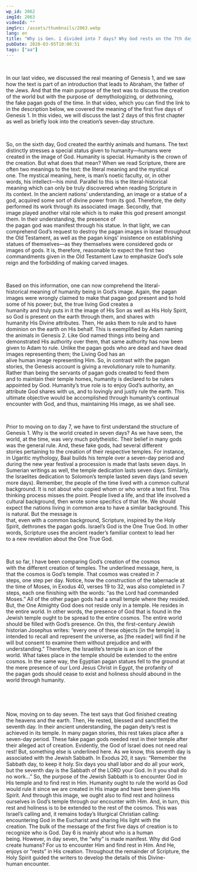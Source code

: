 ```yaml
---
wp_id: 2062
imgId: 2063
videoId: ""
imgSrc: /assets/thumbnails/2063.webp
lang: en
title: "Why is Gen. 1 divided into 7 days? Why God rests on the 7th day? by Fr. Gabriel Wissa"
pubDate: 2020-03-05T10:00:51
tags: ["aa"]
---
```


<!-- page: 6 -->

<p><span data-ccp-props="{&quot;201341983&quot;:0,&quot;335559739&quot;:0,&quot;335559740&quot;:240}"> </span></p>
<p><span data-contrast="none">In our last video</span><span data-contrast="none">, we discussed the real </span><span data-contrast="none">meaning </span><span data-contrast="none">of </span><span data-contrast="none">Genesis </span><span data-contrast="none">1, </span><span data-contrast="none">and </span><span data-contrast="none">we saw how the text </span><span data-contrast="none">is part of an introduction that leads to Abraham</span><span data-contrast="none">, </span><span data-contrast="none">the father of the Jews.</span><span data-contrast="none"> And</span><span data-contrast="none"> that</span><span data-contrast="none"> the main purpose of the text </span><span data-contrast="none">was </span><span data-contrast="none">to discuss the </span><span data-contrast="none">creation of the world but with the purpose </span><span data-contrast="none">of </span><span data-contrast="none"> demythologiz</span><span data-contrast="none">ing</span><span data-contrast="none">, or dethron</span><span data-contrast="none">ing</span><span data-contrast="none">, the </span><span data-contrast="none">fake pagan gods of the time. </span><span data-contrast="none">In that video, </span><span data-contrast="none">which you can find the link to in the description below, </span><span data-contrast="none">we covered the</span><span data-contrast="none"> </span><span data-contrast="none">meaning of the</span><span data-contrast="none"> first five days of Genesis 1</span><span data-contrast="none">. </span><span data-contrast="none">In this video</span><span data-contrast="none">, we will discuss the last 2 days </span><span data-contrast="none">of this first chapter as well as </span><span data-contrast="none">briefly look into the </span><span data-contrast="none">creation’s </span><span data-contrast="none">seven-day structure. </span><span data-ccp-props="{&quot;201341983&quot;:0,&quot;335559739&quot;:0,&quot;335559740&quot;:240}"> </span></p>
<p><span data-ccp-props="{&quot;201341983&quot;:0,&quot;335559739&quot;:0,&quot;335559740&quot;:240}"> </span></p>
<p><span data-contrast="none">So, o</span><span data-contrast="none">n the sixth day, God created the earthly animals and humans. The text distinctly stresses a special status given to humanity—</span><span data-contrast="none">humans </span><span data-contrast="none">were created</span><span data-contrast="none"> in </span><span data-contrast="none">the image of </span><span data-contrast="none">God. </span><span data-contrast="none">Humanity is </span><span data-contrast="none">special. </span><span data-contrast="none">Humanity</span><span data-contrast="none"> is </span><span data-contrast="none">the crown of the creation. </span><span data-contrast="none">But what does that mean? </span><span data-contrast="none">When we read Scripture, there are often two meanings to the text: the literal meaning and the </span><span data-contrast="none">mystical one.</span><span data-contrast="none"> The mystical meaning, here, </span><span data-contrast="none">is man’s noetic</span><span data-contrast="none"> </span><span data-contrast="none">faculty</span><span data-contrast="none">, or, in other words, </span><span data-contrast="none">his intellect</span><span data-contrast="none">—his </span><span data-contrast="none">mind</span><span data-contrast="none">. </span><span data-contrast="none">Parallel to this is </span><span data-contrast="none">the</span><span data-contrast="none"> literal-</span><span data-contrast="none">historical meaning </span><span data-contrast="none">which </span><span data-contrast="none">can only be </span><span data-contrast="none">truly </span><span data-contrast="none">discovered </span><span data-contrast="none">when reading </span><span data-contrast="none">Scripture in its </span><span data-contrast="none">context. </span><span data-contrast="none">In the ancient nations’</span><span data-contrast="none"> understanding</span><span data-contrast="none">, </span><span data-contrast="none">an</span><span data-contrast="none"> image </span><span data-contrast="none">or a statue </span><span data-contrast="none">of a god</span><span data-contrast="none">,</span><span data-contrast="none"> </span><span data-contrast="none">acquired </span><span data-contrast="none">some sort of divine power from its god. </span><span data-contrast="none">Therefore</span><span data-contrast="none">, the deity performed its work through its </span><span data-contrast="none">associated </span><span data-contrast="none">image.</span><span data-contrast="none"> Secondly, </span><span data-contrast="none">that image </span><span data-contrast="none">played another vital role which is to make this god </span><span data-contrast="none">present amongst them</span><span data-contrast="none">.</span><span data-contrast="none"> </span><span data-contrast="none">In their understanding, t</span><span data-contrast="none">he presence of the </span><span data-contrast="none">pagan </span><span data-contrast="none">god</span><span data-contrast="none"> was </span><span data-contrast="none">manifest </span><span data-contrast="none">through his </span><span data-contrast="none">statu</span><span data-contrast="none">e</span><span data-contrast="none">.</span><span data-contrast="none"> </span><span data-contrast="none">In </span><span data-contrast="none">that l</span><span data-contrast="none">ight</span><span data-contrast="none">, we </span><span data-contrast="none">can comprehend God’s request to destroy the pagan images in Israel throughout the Old Testament</span><span data-contrast="none">,</span><span data-contrast="none"> as well as the pagan kings’ insistence </span><span data-contrast="none">o</span><span data-contrast="none">n establishing statues of themselves</span><span data-contrast="none">—as </span><span data-contrast="none">they themselves were considered gods or images of gods.</span><span data-contrast="none"> I</span><span data-contrast="none">t is</span><span data-contrast="none">, therefore,</span><span data-contrast="none"> </span><span data-contrast="none">reasonable</span><span data-contrast="none"> to</span><span data-contrast="none"> </span><span data-contrast="none">expect</span><span data-contrast="none"> </span><span data-contrast="none">the first two commandments </span><span data-contrast="none">given in the</span><span data-contrast="none"> Old Testament</span><span data-contrast="none"> Law</span><span data-contrast="none"> to</span><span data-contrast="none"> </span><span data-contrast="none">emphasize</span><span data-contrast="none"> God</span><span data-contrast="none">’s sole reign </span><span data-contrast="none">and the </span><span data-contrast="none">forbidding of </span><span data-contrast="none">making carved images. </span><span data-contrast="none"> </span><span data-ccp-props="{&quot;201341983&quot;:0,&quot;335559739&quot;:200,&quot;335559740&quot;:276}"> </span></p>
<p><span data-ccp-props="{&quot;201341983&quot;:0,&quot;335559739&quot;:200,&quot;335559740&quot;:276}"> </span></p>
<p><span data-contrast="none">Based on this information, o</span><span data-contrast="none">ne can now comprehend the </span><span data-contrast="none">literal-</span><span data-contrast="none">historical </span><span data-contrast="none">meaning of humanity being in God’s image</span><span data-contrast="none">.</span><span data-contrast="none"> </span><span data-contrast="none">Again, t</span><span data-contrast="none">he pagan images </span><span data-contrast="none">were </span><span data-contrast="none">wrongly</span><span data-contrast="none"> claimed </span><span data-contrast="none">to make that </span><span data-contrast="none">pagan god present and to hold some of his power</span><span data-contrast="none">; but, the tru</span><span data-contrast="none">e</span><span data-contrast="none"> living </span><span data-contrast="none">God creates a humanity</span><span data-contrast="none"> </span><span data-contrast="none">and </span><span data-contrast="none">truly </span><span data-contrast="none">puts in it </span><span data-contrast="none">the </span><span data-contrast="none">image</span><span data-contrast="none"> of His Son</span><span data-contrast="none"> </span><span data-contrast="none">as well as </span><span data-contrast="none">His </span><span data-contrast="none">Holy </span><span data-contrast="none">Spirit</span><span data-contrast="none">, so God is present on the earth through them,</span><span data-contrast="none"> </span><span data-contrast="none">and </span><span data-contrast="none">shares </span><span data-contrast="none">with humanity </span><span data-contrast="none">His </span><span data-contrast="none">Divine </span><span data-contrast="none">attributes</span><span data-contrast="none">. </span><span data-contrast="none">Then</span><span data-contrast="none">, He asks them to rule </span><span data-contrast="none">and </span><span data-contrast="none">to </span><span data-contrast="none">have dominion on </span><span data-contrast="none">the earth on</span><span data-contrast="none"> H</span><span data-contrast="none">is behalf. </span><span data-contrast="none">This is </span><span data-contrast="none">exemplified</span><span data-contrast="none"> by Adam naming the animals</span><span data-contrast="none"> in Genesis 2</span><span data-contrast="none">. </span><span data-contrast="none">Like God </span><span data-contrast="none">named t</span><span data-contrast="none">hings into being and demonstrated His authority</span><span data-contrast="none"> over them, </span><span data-contrast="none">that same authority has now been given to Adam</span><span data-contrast="none"> to rule</span><span data-contrast="none">. </span><span data-contrast="none">Unlike </span><span data-contrast="none">the pagan gods who are dead</span><span data-contrast="none"> and</span><span data-contrast="none"> </span><span data-contrast="none">have dead images </span><span data-contrast="none">representing them</span><span data-contrast="none">; </span><span data-contrast="none">the </span><span data-contrast="none">Living </span><span data-contrast="none">God </span><span data-contrast="none">has an alive </span><span data-contrast="none">human </span><span data-contrast="none">image</span><span data-contrast="none"> representing Him. </span><span data-contrast="none">So, i</span><span data-contrast="none">n contrast with the pagan stories</span><span data-contrast="none">, </span><span data-contrast="none">the </span><span data-contrast="none">Genesis</span><span data-contrast="none"> account is giving a revolutionary role to humanity. Rather than being the servants of pagan gods created to feed them and </span><span data-contrast="none">to </span><span data-contrast="none">maintain their temple homes</span><span data-contrast="none">,</span><span data-contrast="none"> humanity is declared to be rulers appointed by God. Humanity’s true role is to enjoy God’s authority, an attribute God shares with us, and to lovingly and justly rule the earth</span><span data-contrast="none">.</span><span data-contrast="none"> This ultimate objective would be accomplished through humanity’s continual encounter with God, and thus, maintaining His image</span><span data-contrast="none">, as we shall see</span><span data-contrast="none">.</span><span data-ccp-props="{&quot;201341983&quot;:0,&quot;335559739&quot;:200,&quot;335559740&quot;:276}"> </span></p>
<p><span data-ccp-props="{&quot;201341983&quot;:0,&quot;335559739&quot;:200,&quot;335559740&quot;:276}"> </span></p>
<p><span data-contrast="none">Prior to moving on to day 7, </span><span data-contrast="none">we </span><span data-contrast="none">have to</span><span data-contrast="none"> first understand the structure of Genesis 1. </span><span data-contrast="none">Why is the world created in seven days? </span><span data-contrast="none">As we have seen, t</span><span data-contrast="none">he world, at the time, was </span><span data-contrast="none">very much </span><span data-contrast="none">polytheistic</span><span data-contrast="none">. Their belief in many gods was the general rule</span><span data-contrast="none">. </span><span data-contrast="none">And, these fake gods, </span><span data-contrast="none">had several different stories</span><span data-contrast="none"> pertaining to</span><span data-contrast="none"> </span><span data-contrast="none">the creation of </span><span data-contrast="none">their </span><span data-contrast="none">respective </span><span data-contrast="none">temple</span><span data-contrast="none">s</span><span data-contrast="none">. </span><span data-contrast="none">For instance, in Ugaritic mythology, Baal builds his temple over a seven-day period</span><span data-contrast="none"> and during the new year festival</span><span data-contrast="none"> a procession </span><span data-contrast="none">is made that lasts seven days</span><span data-contrast="none">.</span><span data-contrast="none"> In Sumerian </span><span data-contrast="none">writings</span><span data-contrast="none"> as well</span><span data-contrast="none">, the temple dedication lasts seven days.</span><span data-contrast="none"> Similarly, the Israelites </span><span data-contrast="none">dedication to Solomon’s </span><span data-contrast="none">temple lasted seven da</span><span data-contrast="none">ys </span><span data-contrast="none">(and seven more days</span><span data-contrast="none">)</span><span data-contrast="none">.</span><span data-contrast="none"> </span><span data-contrast="none">Remember,</span><span data-contrast="none"> the</span><span data-contrast="none"> p</span><span data-contrast="none">eople</span><span data-contrast="none"> of </span><span data-contrast="none">the time</span><span data-contrast="none"> </span><span data-contrast="none">lived with a </span><span data-contrast="none">common </span><span data-contrast="none">cultural background. </span><span data-contrast="none">It is not about who</span><span data-contrast="none"> copied who</span><span data-contrast="none">m</span><span data-contrast="none"> or who</span><span data-contrast="none"> wrote </span><span data-contrast="none">a text </span><span data-contrast="none">f</span><span data-contrast="none">irst</span><span data-contrast="none">. This thinking </span><span data-contrast="none">process </span><span data-contrast="none">misses the point. </span><span data-contrast="none">People </span><span data-contrast="none">lived a life</span><span data-contrast="none">,</span><span data-contrast="none"> and </span><span data-contrast="none">that life involved a cultural background, </span><span data-contrast="none">then wrote </span><span data-contrast="none">some specifics of that life</span><span data-contrast="none">. </span><span data-contrast="none">We</span><span data-contrast="none"> should expect the nations living </span><span data-contrast="none">in </span><span data-contrast="none">common area</span><span data-contrast="none"> </span><span data-contrast="none">to have </span><span data-contrast="none">a </span><span data-contrast="none">similar</span><span data-contrast="none"> </span><span data-contrast="none">background</span><span data-contrast="none">.</span><span data-contrast="none"> </span><span data-contrast="none">This is natural. </span><span data-contrast="none">But the message is that</span><span data-contrast="none">,</span><span data-contrast="none"> even</span><span data-contrast="none"> with </span><span data-contrast="none">a </span><span data-contrast="none">common </span><span data-contrast="none">background</span><span data-contrast="none">,</span><span data-contrast="none"> </span><span data-contrast="none">Scripture</span><span data-contrast="none">, inspired by the Holy Spirit,</span><span data-contrast="none"> </span><span data-contrast="none">dethron</span><span data-contrast="none">e</span><span data-contrast="none">s</span><span data-contrast="none"> </span><span data-contrast="none">the </span><span data-contrast="none">pagan </span><span data-contrast="none">gods. </span><span data-contrast="none">Israel’s God is the One True God.</span><span data-contrast="none"> </span><span data-contrast="none">In other words, </span><span data-contrast="none">Scripture uses </span><span data-contrast="none">the</span><span data-contrast="none"> </span><span data-contrast="none">ancient reader’s </span><span data-contrast="none">familiar</span><span data-contrast="none"> </span><span data-contrast="none">context </span><span data-contrast="none">to </span><span data-contrast="none">lead her to </span><span data-contrast="none">a</span><span data-contrast="none"> new revelation about the </span><span data-contrast="none">One True God</span><span data-contrast="none">. </span><span data-ccp-props="{&quot;201341983&quot;:0,&quot;335559739&quot;:0,&quot;335559740&quot;:240}"> </span></p>
<p><span data-ccp-props="{&quot;201341983&quot;:0,&quot;335559739&quot;:0,&quot;335559740&quot;:240}"> </span></p>
<p><span data-contrast="none">But so far, I have been comparing God’s creation of the cosmos with </span><span data-contrast="none">the </span><span data-contrast="none">different creation of temples. </span><span data-contrast="none">The </span><span data-contrast="none">underlined message, here, is that </span><span data-contrast="none">the </span><span data-contrast="none">cosmos</span><span data-contrast="none"> is God’s temple. </span><span data-contrast="none">That cosmos was </span><span data-contrast="none">created in 7 steps, </span><span data-contrast="none">one</span><span data-contrast="none"> </span><span data-contrast="none">step</span><span data-contrast="none"> </span><span data-contrast="none">per </span><span data-contrast="none">day. </span><span data-contrast="none">Notice, how the </span><span data-contrast="none">construction of the </span><span data-contrast="none">tabernacle</span><span data-contrast="none"> </span><span data-contrast="none">at the time of Moses, </span><span data-contrast="none">in Exodus 4</span><span data-contrast="none">0</span><span data-contrast="none">, verses 19 to 32, </span><span data-contrast="none">was also </span><span data-contrast="none">completed in </span><span data-contrast="none">7 steps</span><span data-contrast="none">, e</span><span data-contrast="none">ach one finishing with the words: “</span><span data-contrast="none">as the Lord had commanded Moses.</span><span data-contrast="none">”</span><span data-contrast="none"> </span><span data-contrast="none">A</span><span data-contrast="none">ll of</span><span data-contrast="none"> the other pagan gods had a small temple w</span><span data-contrast="none">h</span><span data-contrast="none">ere they resided. But, the One Almighty God does not reside only in a temple. He resides in the entire world</span><span data-contrast="none">. In other words, </span><span data-contrast="none">the presence of God that is found in the Jewish temple ought to be </span><span data-contrast="none">spread to the entire cosmos. The entire world should be filled with God’s presence</span><span data-contrast="none">. </span><span data-contrast="none">On this, the </span><span data-contrast="none">first-century </span><span data-contrast="none">Jewish historian Josephus writes: </span><span data-contrast="none">“every one of these objects </span><span data-contrast="none">[in the temple] </span><span data-contrast="none">is intended to recall and represent the universe, as [the reader] will find if he will but consent to examine them without prejudice and with understanding.” Therefore, the </span><span data-contrast="none">Israelite’s </span><span data-contrast="none">temple is an icon of the world. </span><span data-contrast="none">W</span><span data-contrast="none">hat takes place in the temple should be extended to the entire cosmos.</span><span data-contrast="none"> </span><span data-contrast="none">I</span><span data-contrast="none">n the same way, the Egyptian pagan statues fell to the ground at the mere presence of our Lord Jesus Christ in Egypt</span><span data-contrast="none">,</span><span data-contrast="none"> </span><span data-contrast="none">t</span><span data-contrast="none">he profanity of the </span><span data-contrast="none">pagan gods should cease to </span><span data-contrast="none">exist</span><span data-contrast="none"> </span><span data-contrast="none">a</span><span data-contrast="none">nd</span><span data-contrast="none"> holiness </span><span data-contrast="none">should </span><span data-contrast="none">abound</span><span data-contrast="none"> </span><span data-contrast="none">in the world</span><span data-contrast="none"> through humanity</span><span data-contrast="none">. </span><span data-ccp-props="{&quot;201341983&quot;:0,&quot;335559739&quot;:0,&quot;335559740&quot;:240}"> </span></p>
<p><span data-contrast="none"> </span><span data-ccp-props="{&quot;201341983&quot;:0,&quot;335559739&quot;:0,&quot;335559740&quot;:240}"> </span></p>
<p><span data-ccp-props="{&quot;201341983&quot;:0,&quot;335559739&quot;:200,&quot;335559740&quot;:276}"> </span></p>
<p><span data-contrast="none">Now, m</span><span data-contrast="none">oving on to day seven</span><span data-contrast="none">. The text says</span><span data-contrast="none"> that God </span><span data-contrast="none">finished creating the </span><span data-contrast="none">heavens and the </span><span data-contrast="none">earth</span><span data-contrast="none">. Then, He rested, </span><span data-contrast="none">blessed and sanc</span><span data-contrast="none">tified the seventh day. </span><span data-contrast="none">In their</span><span data-contrast="none"> ancient</span><span data-contrast="none"> </span><span data-contrast="none">understanding</span><span data-contrast="none">, t</span><span data-contrast="none">he pagan deity’s rest is achieved in its temple. </span><span data-contrast="none">I</span><span data-contrast="none">n many pagan stories, this rest takes place after a seven-day period. </span><span data-contrast="none">These fake pagan gods</span><span data-contrast="none"> needed rest </span><span data-contrast="none">in their temple after the</span><span data-contrast="none">ir</span><span data-contrast="none"> alleged</span><span data-contrast="none"> act of creation. </span><span data-contrast="none">Evidently, the God of Israel does not need real rest! </span><span data-contrast="none">But,</span><span data-contrast="none"> something else is </span><span data-contrast="none">underlined here. </span><span data-contrast="none">As we know, this seventh day is associated with the</span><span data-contrast="none"> Jewish</span><span data-contrast="none"> Sabbath. </span><span data-contrast="none">In Exodus 20</span><span data-contrast="none">, it says: </span><span data-contrast="none">“</span><span data-contrast="none">Remember the Sabbath day, to keep it holy. Six days you shall labor and do all your work, but the seventh day is the Sabbath of the LORD your God. In it you shall do no work</span><span data-contrast="none">…</span><span data-contrast="none">”</span><span data-contrast="none"> </span><span data-contrast="none">So</span><span data-contrast="none">, the purpose of the Jewish Sabbath is to encounter </span><span data-contrast="none">God</span><span data-contrast="none"> in His temple and to find rest in Him. </span><span data-contrast="none">Humanity ought to rule the world as God would rule it since we are created </span><span data-contrast="none">in His image and have been given His Spirit. And through this image, we ought also to find rest and holiness ourselves in God’s temple through our encounter with Him. And, in turn, this rest and holiness is to be extended to the rest of the cosmos. This was Israel’s calling and, it remains today’s liturgical Christian calling: encountering God in the Eucharist and sharing His light with the creation.</span><span data-contrast="none"> </span><span data-contrast="none">The bulk of the message of the first </span><span data-contrast="none">five</span><span data-contrast="none"> days of </span><span data-contrast="none">creation is to recognize who</span><span data-contrast="none"> is God. Day 6 is </span><span data-contrast="none">mainly </span><span data-contrast="none">about who is a human being. </span><span data-contrast="none">H</span><span data-contrast="none">owever, </span><span data-contrast="none">in </span><span data-contrast="none">day seven</span><span data-contrast="none">, the </span><span data-contrast="none">“</span><span data-contrast="none">why</span><span data-contrast="none">”</span><span data-contrast="none"> is made manifest. Why did God create humans? For us to </span><span data-contrast="none">encounter</span><span data-contrast="none"> Him</span><span data-contrast="none"> and find rest in Him</span><span data-contrast="none">. </span><span data-contrast="none">And He, enjoys or “rests” in His creation. </span><span data-contrast="none">Throughout the remainder of Scripture</span><span data-contrast="none">, the Holy Spirit guided the writers to develop the </span><span data-contrast="none">details </span><span data-contrast="none">of </span><span data-contrast="none">this </span><span data-contrast="none">D</span><span data-contrast="none">ivine-</span><span data-contrast="none">human </span><span data-contrast="none">encounter.</span><span data-ccp-props="{&quot;201341983&quot;:0,&quot;335559739&quot;:200,&quot;335559740&quot;:276}"> </span></p>
